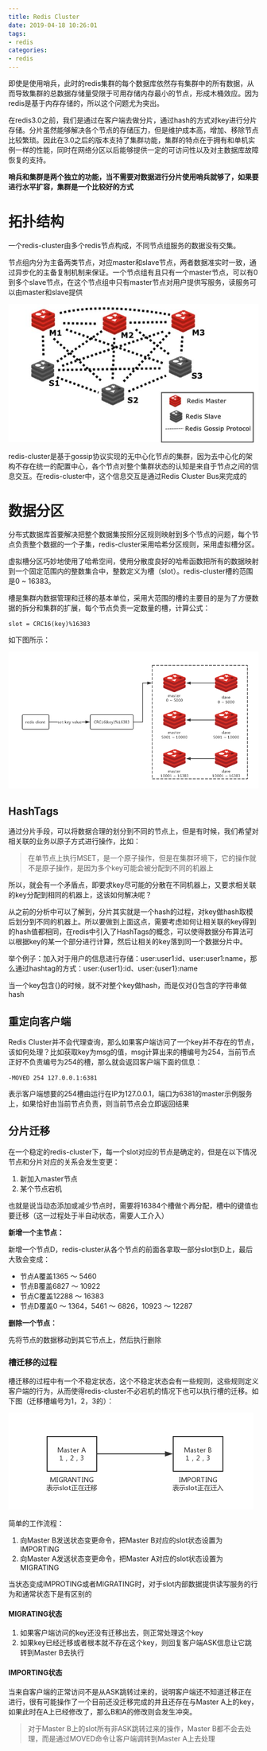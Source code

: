 ```yaml
---
title: Redis Cluster
date: 2019-04-18 10:26:01
tags:
- redis
categories:
- redis
---
```


即使是使用哨兵，此时的redis集群的每个数据库依然存有集群中的所有数据，从而导致集群的总数据存储量受限于可用存储内存最小的节点，形成木桶效应。因为redis是基于内存存储的，所以这个问题尤为突出。

在redis3.0之前，我们是通过在客户端去做分片，通过hash的方式对key进行分片存储。分片虽然能够解决各个节点的存储压力，但是维护成本高，增加、移除节点比较繁琐。因此在3.0之后的版本支持了集群功能，集群的特点在于拥有和单机实例一样的性能，同时在网络分区以后能够提供一定的可访问性以及对主数据库故障恢复的支持。

**哨兵和集群是两个独立的功能，当不需要对数据进行分片使用哨兵就够了，如果要进行水平扩容，集群是一个比较好的方式**

# 拓扑结构

一个redis-cluster由多个redis节点构成，不同节点组服务的数据没有交集。

节点组内分为主备两类节点，对应master和slave节点，两者数据准实时一致，通过异步化的主备复制机制来保证。一个节点组有且只有一个master节点，可以有0到多个slave节点，在这个节点组中只有master节点对用户提供写服务，读服务可以由master和slave提供

![redis-cluster拓扑](/images/redis/Cluster拓扑结构.png)

redis-cluster是基于gossip协议实现的无中心化节点的集群，因为去中心化的架构不存在统一的配置中心，各个节点对整个集群状态的认知是来自于节点之间的信息交互。在redis-cluster中，这个信息交互是通过Redis Cluster Bus来完成的

# 数据分区

分布式数据库首要解决把整个数据集按照分区规则映射到多个节点的问题，每个节点负责整个数据的一个子集，redis-cluster采用哈希分区规则，采用虚拟槽分区。

虚拟槽分区巧妙地使用了哈希空间，使用分散度良好的哈希函数把所有的数据映射到一个固定范围内的整数集合中，整数定义为槽（slot）。redis-cluster槽的范围是0 ~ 16383。

槽是集群内数据管理和迁移的基本单位，采用大范围的槽的主要目的是为了方便数据的拆分和集群的扩展，每个节点负责一定数量的槽，计算公式：
```
slot = CRC16(key)%16383
```

如下图所示：

![数据分区](/images/redis/Cluster数据分区.png)

## HashTags

通过分片手段，可以将数据合理的划分到不同的节点上，但是有时候，我们希望对相关联的业务以原子方式进行操作，比如：
>在单节点上执行MSET，是一个原子操作，但是在集群环境下，它的操作就不是原子操作，是因为多个key可能会被分配到不同的机器上

所以，就会有一个矛盾点，即要求key尽可能的分散在不同机器上，又要求相关联的key分配到相同的机器上，这该如何解决呢？

从之前的分析中可以了解到，分片其实就是一个hash的过程，对key做hash取模后划分到不同的机器上。所以要做到上面这点，需要考虑如何让相关联的key得到的hash值都相同，在redis中引入了HashTags的概念，可以使得数据分布算法可以根据key的某一个部分进行计算，然后让相关的key落到同一个数据分片中。

举个例子：加入对于用户的信息进行存储：user:user1:id、user:user1:name，那么通过hashtag的方式：user:{user1}:id、user:{user1}:name

当一个key包含{}的时候，就不对整个key做hash，而是仅对{}包含的字符串做hash

## 重定向客户端

Redis Cluster并不会代理查询，那么如果客户端访问了一个key并不存在的节点，该如何处理？比如获取key为msg的值，msg计算出来的槽编号为254，当前节点正好不负责编号为254的槽，那么就会返回客户端下面的信息：
```
-MOVED 254 127.0.0.1:6381
```
表示客户端想要的254槽由运行在IP为127.0.0.1，端口为6381的master示例服务上，如果恰好由当前节点负责，则当前节点会立即返回结果

## 分片迁移

在一个稳定的redis-cluster下，每一个slot对应的节点是确定的，但是在以下情况节点和分片对应的关系会发生变更：
1. 新加入master节点
2. 某个节点宕机

也就是说当动态添加或减少节点时，需要将16384个槽做个再分配，槽中的键值也要迁移（这一过程处于半自动状态，需要人工介入）

**新增一个主节点：**

新增一个节点D，redis-cluster从各个节点的前面各拿取一部分slot到D上，最后大致会变成：
* 节点A覆盖1365 ～ 5460
* 节点B覆盖6827 ～ 10922
* 节点C覆盖12288 ～ 16383
* 节点D覆盖0 ～ 1364，5461 ～ 6826，10923 ～ 12287

**删除一个节点：**

先将节点的数据移动到其它节点上，然后执行删除

### 槽迁移的过程

槽迁移的过程中有一个不稳定状态，这个不稳定状态会有一些规则，这些规则定义客户端的行为，从而使得redis-cluster不必宕机的情况下也可以执行槽的迁移。如下图（迁移槽编号为1，2，3的）：

![槽迁移](/images/redis/Cluster槽迁移.png)

简单的工作流程：
1. 向Master B发送状态变更命令，把Master B对应的slot状态设置为IMPORTING
2. 向Master A发送状态变更命令，把Master A对应的slot状态设置为MIGRATING

当状态变成IMPROTING或者MIGRATING时，对于slot内部数据提供读写服务的行为和通常状态下是有区别的

#### MIGRATING状态

1. 如果客户端访问的key还没有迁移出去，则正常处理这个key
2. 如果key已经迁移或者根本就不存在这个key，则回复客户端ASK信息让它跳转到Master B去执行

#### IMPORTING状态

当来自客户端的正常访问不是从ASK跳转过来的，说明客户端还不知道迁移正在进行，很有可能操作了一个目前还没迁移完成的并且还存在与Master A上的key，如果此时在A上已经修改了，那么B和A的修改则会发生冲突。
>对于Master B上的slot所有非ASK跳转过来的操作，Master B都不会去处理，而是通过MOVED命令让客户端调转到Master A上去处理
